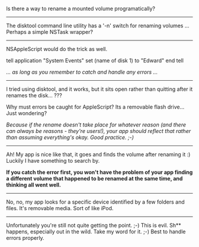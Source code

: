 Is there a way to rename a mounted volume programatically?

----
The disktool command line utility has a '-n' switch for renaming volumes ... Perhaps a simple NSTask wrapper?

----

NSAppleScript would do the trick as well.

    
tell application "System Events"
	set (name of disk 1) to "Edward"
end tell


*... as long as you remember to catch and handle any errors ...*

----

I tried using disktool, and it works, but it sits open rather than quitting after it renames the disk... ???

Why must errors be caught for AppleScript? Its a removable flash drive... Just wondering?

*Because if the rename doesn't take place for whatever reason (and there can always be reasons - they're users!), your app should reflect that rather than assuming everything's okay. Good practice. ;-)*

----

Ah! My app is nice like that, it goes and finds the volume after renaming it :) Luckily I have something to search by.

**If you catch the error first, you won't have the problem of your app finding a different volume that happened to be renamed at the same time, and thinking all went well.**

----

No, no, my app looks for a specific device identified by a few folders and files. It's removable media. Sort of like iPod.

----

Unfortunately you're still not quite getting the point. ;-) This is evil. Sh** happens, especially out in the wild. Take my word for it. ;-) Best to handle errors properly.
